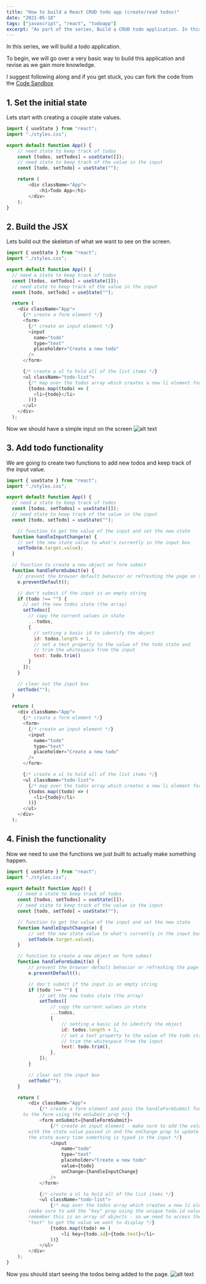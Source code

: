 ```yaml
---
title: "How to build a React CRUD todo app (create/read todos)"
date: "2021-05-18"
tags: ["javascript", "react", "todoapp"]
excerpt: "As part of the series, Build a CRUD todo application. In this post I will show you how to create and display the todo items using React."
---
```


In this series, we will build a todo application.

To begin, we will go over a very basic way to build this application and revise as we gain more knowledge.

I suggest following along and if you get stuck, you can fork the code from the [Code Sandbox](https://codesandbox.io/s/build-a-todo-app-with-react-cc4l8)

## 1. Set the initial state

Lets start with creating a couple state values.

```js
import { useState } from "react";
import "./styles.css";

export default function App() {
	// need state to keep track of todos
	const [todos, setTodos] = useState([]);
	// need state to keep track of the value in the input
	const [todo, setTodo] = useState("");

	return (
		<div className="App">
			<h1>Todo App</h1>
		</div>
	);
}
```

## 2. Build the JSX

Lets build out the skeleton of what we want to see on the screen.

```js
import { useState } from "react";
import "./styles.css";

export default function App() {
  // need a state to keep track of todos
  const [todos, setTodos] = useState([]);
  // need state to keep track of the value in the input
  const [todo, setTodo] = useState("");

  return (
    <div className="App">
      {/* create a form element */}
      <form>
        {/* create an input element */}
        <input
          name="todo"
          type="text"
          placeholder="Create a new todo"
        />
      </form>

      {/* create a ul to hold all of the list items */}
      <ul className="todo-list">
        {/* map over the todos array which creates a new li element for every todo */}
        {todos.map((todo) => (
          <li>{todo}</li>
        ))}
      </ul>
    </div>
  );
```

Now we should have a simple input on the screen ![alt text](https://dev-to-uploads.s3.amazonaws.com/uploads/articles/khlcst21e896g5r50mvk.png)

## 3. Add todo functionality

We are going to create two functions to add new todos and keep track of the input value.

```js
import { useState } from "react";
import "./styles.css";

export default function App() {
  // need a state to keep track of todos
  const [todos, setTodos] = useState([]);
  // need state to keep track of the value in the input
  const [todo, setTodo] = useState("");

    // function to get the value of the input and set the new state
  function handleInputChange(e) {
    // set the new state value to what's currently in the input box
    setTodo(e.target.value);
  }

  // function to create a new object on form submit
  function handleFormSubmit(e) {
    // prevent the browser default behavior or refreshing the page on submit
    e.preventDefault();

    // don't submit if the input is an empty string
    if (todo !== "") {
      // set the new todos state (the array)
      setTodos([
        // copy the current values in state
        ...todos,
        {
          // setting a basic id to identify the object
          id: todos.length + 1,
          // set a text property to the value of the todo state and
          // trim the whitespace from the input
          text: todo.trim()
        }
      ]);
    }

    // clear out the input box
    setTodo("");
  }

  return (
    <div className="App">
      {/* create a form element */}
      <form>
        {/* create an input element */}
        <input
          name="todo"
          type="text"
          placeholder="Create a new todo"
        />
      </form>

      {/* create a ul to hold all of the list items */}
      <ul className="todo-list">
        {/* map over the todos array which creates a new li element for every todo */}
        {todos.map((todo) => (
          <li>{todo}</li>
        ))}
      </ul>
    </div>
  );
```

## 4. Finish the functionality

Now we need to use the functions we just built to actually make something happen.

```js
import { useState } from "react";
import "./styles.css";

export default function App() {
	// need a state to keep track of todos
	const [todos, setTodos] = useState([]);
	// need state to keep track of the value in the input
	const [todo, setTodo] = useState("");

	// function to get the value of the input and set the new state
	function handleInputChange(e) {
		// set the new state value to what's currently in the input box
		setTodo(e.target.value);
	}

	// function to create a new object on form submit
	function handleFormSubmit(e) {
		// prevent the browser default behavior or refreshing the page on submit
		e.preventDefault();

		// don't submit if the input is an empty string
		if (todo !== "") {
			// set the new todos state (the array)
			setTodos([
				// copy the current values in state
				...todos,
				{
					// setting a basic id to identify the object
					id: todos.length + 1,
					// set a text property to the value of the todo state and
					// trim the whitespace from the input
					text: todo.trim(),
				},
			]);
		}

		// clear out the input box
		setTodo("");
	}

	return (
		<div className="App">
			{/* create a form element and pass the handleFormSubmit function 
      to the form using the onSubmit prop */}
			<form onSubmit={handleFormSubmit}>
				{/* create an input element - make sure to add the value prop 
        with the state value passed in and the onChange prop to update
        the state every time something is typed in the input */}
				<input
					name="todo"
					type="text"
					placeholder="Create a new todo"
					value={todo}
					onChange={handleInputChange}
				/>
			</form>

			{/* create a ul to hold all of the list items */}
			<ul className="todo-list">
				{/* map over the todos array which creates a new li element for every todo
        (make sure to add the "key" prop using the unique todo.id value to the li element)
        remember this is an array of objects - so we need to access the property 
        "text" to get the value we want to display */}
				{todos.map((todo) => (
					<li key={todo.id}>{todo.text}</li>
				))}
			</ul>
		</div>
	);
}
```

Now you should start seeing the todos being added to the page. ![alt text](https://dev-to-uploads.s3.amazonaws.com/uploads/articles/nbdzvb4fnyxtn2bv5nuj.png)
